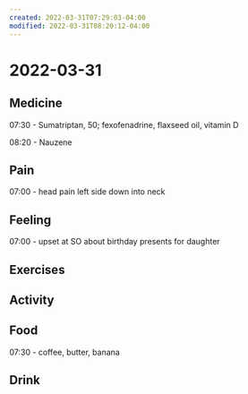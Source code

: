 ```yaml
---
created: 2022-03-31T07:29:03-04:00
modified: 2022-03-31T08:20:12-04:00
---
```


# 2022-03-31

## Medicine

07:30 - Sumatriptan, 50; fexofenadrine, flaxseed oil, vitamin D

08:20 - Nauzene


## Pain

07:00 - head pain left side down into neck


## Feeling

07:00 - upset at SO about birthday presents for daughter


## Exercises


## Activity


## Food

07:30 - coffee, butter, banana


## Drink
